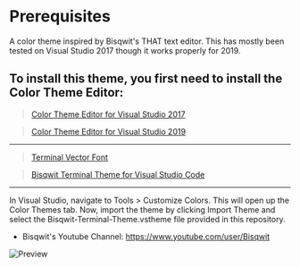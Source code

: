 # Prerequisites

A color theme inspired by Bisqwit's THAT text editor. This has mostly been tested on Visual Studio 2017 though it works properly for 2019.

To install this theme, you first need to install the Color Theme Editor:
-------
> [Color Theme Editor for Visual Studio 2017](https://marketplace.visualstudio.com/items?itemName=VisualStudioPlatformTeam.VisualStudio2017ColorThemeEditor)

> [Color Theme Editor for Visual Studio 2019](https://marketplace.visualstudio.com/items?itemName=VisualStudioPlatformTeam.VisualStudio2019ColorThemeEditor)
-------
> [Terminal Vector Font](http://www.yohng.com/software/terminalvector.html)

> [Bisqwit Terminal Theme for Visual Studio Code](https://marketplace.visualstudio.com/items?itemName=yegiyan.bisqwit-terminal-theme)
-------
In Visual Studio, navigate to Tools > Customize Colors. This will open up the Color Themes tab. Now, import the theme by clicking Import Theme and select the Bisqwit-Terminal-Theme.vstheme file provided in this repository.

* Bisqwit's Youtube Channel: https://www.youtube.com/user/Bisqwit

![Preview](https://i.imgur.com/CxMUWuo.png)
